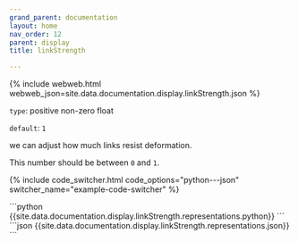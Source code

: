 ```yaml
---
grand_parent: documentation
layout: home
nav_order: 12
parent: display
title: linkStrength

---
```


{% include webweb.html webweb_json=site.data.documentation.display.linkStrength.json %}

```type```: positive non-zero float

```default```: ```1```

we can adjust how much links resist deformation.



This number should be between `0` and `1`.



{% include code_switcher.html code_options="python---json" switcher_name="example-code-switcher" %}
<div class='select-code-block example-code-switcher python-code-block select-code-block-visible'></div>
```python
{{site.data.documentation.display.linkStrength.representations.python}}
```
<div class='select-code-block example-code-switcher json-code-block'></div>
```json
{{site.data.documentation.display.linkStrength.representations.json}}
```